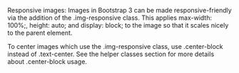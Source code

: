 Responsive images:
Images in Bootstrap 3 can be made responsive-friendly via the addition of the .img-responsive class. This applies max-width: 100%;, height: auto; and display: block; to the image so that it scales nicely to the parent element.

To center images which use the .img-responsive class, use .center-block instead of .text-center. See the helper classes section for more details about .center-block usage.